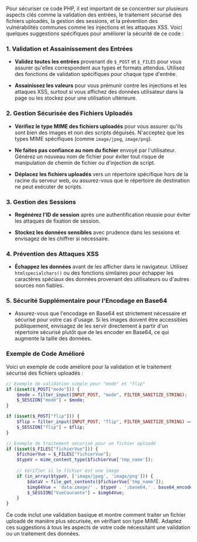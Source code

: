 Pour sécuriser ce code PHP, il est important de se concentrer sur plusieurs aspects clés comme la validation des entrées, le traitement sécurisé des fichiers uploadés, la gestion des sessions, et la prévention des vulnérabilités communes comme les injections et les attaques XSS. Voici quelques suggestions spécifiques pour améliorer la sécurité de ce code :

### 1. **Validation et Assainissement des Entrées**

- **Validez toutes les entrées** provenant de `$_POST` et `$_FILES` pour vous assurer qu'elles correspondent aux types et formats attendus. Utilisez des fonctions de validation spécifiques pour chaque type d'entrée.

- **Assainissez les valeurs** pour vous prémunir contre les injections et les attaques XSS, surtout si vous affichez des données utilisateur dans la page ou les stockez pour une utilisation ultérieure.

### 2. **Gestion Sécurisée des Fichiers Uploadés**

- **Vérifiez le type MIME des fichiers uploadés** pour vous assurer qu'ils sont bien des images et non des scripts déguisés. N'acceptez que les types MIME spécifiques (comme `image/jpeg`, `image/png`).

- **Ne faites pas confiance au nom du fichier** envoyé par l'utilisateur. Générez un nouveau nom de fichier pour éviter tout risque de manipulation de chemin de fichier ou d'injection de script.

- **Déplacez les fichiers uploadés** vers un répertoire spécifique hors de la racine du serveur web, ou assurez-vous que le répertoire de destination ne peut exécuter de scripts.

### 3. **Gestion des Sessions**

- **Regénérez l'ID de session** après une authentification réussie pour éviter les attaques de fixation de session.

- **Stockez les données sensibles** avec prudence dans les sessions et envisagez de les chiffrer si nécessaire.

### 4. **Prévention des Attaques XSS**

- **Échappez les données** avant de les afficher dans le navigateur. Utilisez `htmlspecialchars()` ou des fonctions similaires pour échapper les caractères spéciaux des données provenant des utilisateurs ou d'autres sources non fiables.

### 5. **Sécurité Supplémentaire pour l'Encodage en Base64**

- Assurez-vous que l'encodage en Base64 est strictement nécessaire et sécurisé pour votre cas d'usage. Si les images doivent être accessibles publiquement, envisagez de les servir directement à partir d'un répertoire sécurisé plutôt que de les encoder en Base64, ce qui augmente la taille des données.

### Exemple de Code Amélioré

Voici un exemple de code amélioré pour la validation et le traitement sécurisé des fichiers uploadés :

```php
// Exemple de validation simple pour "mode" et "flip"
if (isset($_POST["mode"])) {
    $mode = filter_input(INPUT_POST, "mode", FILTER_SANITIZE_STRING);
    $_SESSION["mode"] = $mode;
}

if (isset($_POST["flip"])) {
    $flip = filter_input(INPUT_POST, "flip", FILTER_SANITIZE_STRING) === 'true' ? 'true' : 'false';
    $_SESSION["flip"] = $flip;
}

// Exemple de traitement sécurisé pour un fichier uploadé
if (isset($_FILES["fichierVue"])) {
    $fichierVue = $_FILES["fichierVue"];
    $typeV = mime_content_type($fichierVue['tmp_name']);
    
    // Vérifier si le fichier est une image
    if (in_array($typeV, ['image/jpeg', 'image/png'])) {
        $dataV = file_get_contents($fichierVue['tmp_name']);
        $img64Vue = 'data:image/' . $typeV . ';base64,' . base64_encode($dataV);
        $_SESSION["VueCourante"] = $img64Vue;
    }
}
```

Ce code inclut une validation basique et montre comment traiter un fichier uploadé de manière plus sécurisée, en vérifiant son type MIME. Adaptez ces suggestions à tous les aspects de votre code nécessitant une validation ou un traitement des données.